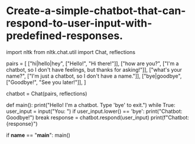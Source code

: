 # Create-a-simple-chatbot-that-can-respond-to-user-input-with-predefined-responses.
import nltk
from nltk.chat.util import Chat, reflections

pairs = [
    ["hi|hello|hey", ["Hello!", "Hi there!"]],
    ["how are you?", ["I'm a chatbot, so I don't have feelings, but thanks for asking!"]],
    ["what's your name?", ["I'm just a chatbot, so I don't have a name."]],
    ["bye|goodbye", ["Goodbye!", "See you later!"]],
]

chatbot = Chat(pairs, reflections)

def main():
    print("Hello! I'm a chatbot. Type 'bye' to exit.")
    while True:
        user_input = input("You: ")
        if user_input.lower() == 'bye':
            print("Chatbot: Goodbye!")
            break
        response = chatbot.respond(user_input)
        print(f"Chatbot: {response}")

if __name__ == "__main__":
    main()
